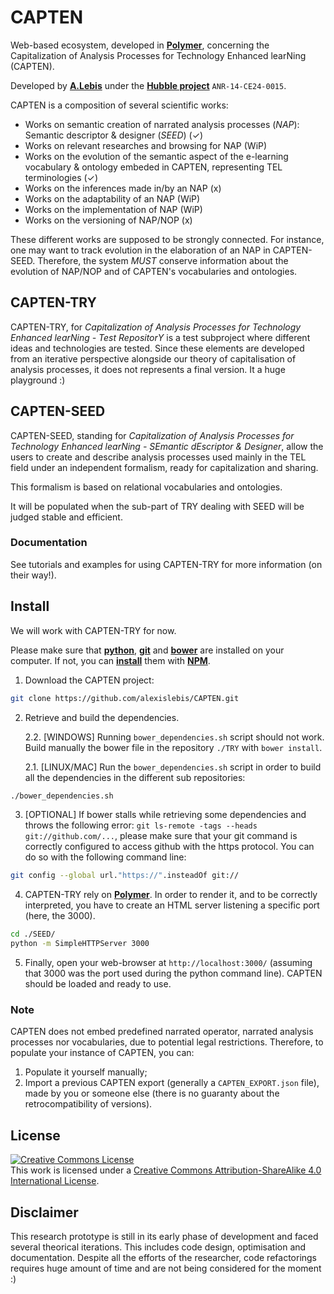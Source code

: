 # CAPTEN

Web-based ecosystem, developed in **[Polymer](https://www.polymer-project.org/1.0/)**, concerning the Capitalization of Analysis Processes for Technology Enhanced learNing (CAPTEN).

Developed by **[A.Lebis](http://liris.cnrs.fr/~alebis)** under the **[Hubble project](http://hubblelearn.imag.fr/?lang=fr)** `ANR-14-CE24-0015`.


CAPTEN is a composition of several scientific works:

- Works on semantic creation of narrated analysis processes (*NAP*): Semantic descriptor & designer (*SEED*) (✓) 
- Works on relevant researches and browsing for NAP (WiP)
- Works on the evolution of the semantic aspect of the e-learning vocabulary & ontology embeded in CAPTEN, representing TEL terminologies (✓)
- Works on the inferences made in/by an NAP (x)
- Works on the adaptability of an NAP (WiP)
- Works on the implementation of NAP (WiP)
- Works on the versioning of NAP/NOP (x)

These different works are supposed to be strongly connected. For instance, one may want to track evolution in the elaboration of an NAP in CAPTEN-SEED. Therefore, the system *MUST* conserve information about the evolution of NAP/NOP and of CAPTEN's vocabularies and ontologies.

## CAPTEN-TRY
CAPTEN-TRY, for *Capitalization of Analysis Processes for Technology Enhanced learNing - Test RepositorY* is a test subproject where different ideas and technologies are tested. Since these elements are developed from an iterative perspective alongside our theory of capitalisation of analysis processes, it does not represents a final version. It a huge playground :)

## CAPTEN-SEED

CAPTEN-SEED, standing for *Capitalization of Analysis Processes for Technology Enhanced learNing - SEmantic dEscriptor & Designer*, allow the users to create and describe analysis processes used mainly in the TEL field under an independent formalism, ready for capitalization and sharing.

This formalism is based on relational vocabularies and ontologies.

It will be populated when the sub-part of TRY dealing with SEED will be judged stable and efficient.

### Documentation
See tutorials and examples for using CAPTEN-TRY for more information (on their way!).

## Install
We will work with CAPTEN-TRY for now.

Please make sure that **[python](https://www.python.org/)**, **[git](https://git-scm.com/)** and **[bower](https://bower.io/)** are installed on your computer. If not, you can **[install](https://www.npmjs.com/package/bower)** them with **[NPM](https://www.npmjs.com/)**.


1. Download the CAPTEN project:

  ```bash
  git clone https://github.com/alexislebis/CAPTEN.git
  ```

2. Retrieve and build the dependencies.

    2.2. [WINDOWS] Running `bower_dependencies.sh` script should not work. Build manually the bower file in the repository `./TRY` with `bower install`.

    2.1. [LINUX/MAC] Run the `bower_dependencies.sh` script in order to build all the dependencies in the different sub repositories:

  ```bash
  ./bower_dependencies.sh
  ```

3. [OPTIONAL] If bower stalls while retrieving some dependencies and throws the following error:
`git ls-remote -tags --heads git://github.com/...`, please make sure that your git command is correctly configured to access github with the https protocol. You can do so with the following command line:

  ```bash
  git config --global url."https://".insteadOf git://
  ```

4. CAPTEN-TRY rely on **[Polymer](https://www.polymer-project.org/1.0/)**. In order to render it, and to be correctly interpreted, you have to create an HTML server listening a specific port (here, the 3000).

  ```bash
  cd ./SEED/
  python -m SimpleHTTPServer 3000
  ```  

5. Finally, open your web-browser at `http://localhost:3000/` (assuming that 3000 was the port used during the python command line). CAPTEN should be loaded and ready to use.

### Note
CAPTEN does not embed predefined narrated operator, narrated analysis processes nor vocabularies, due to potential legal restrictions. Therefore, to populate your instance of CAPTEN, you can:
1. Populate it yourself manually;
2. Import a previous CAPTEN export (generally a `CAPTEN_EXPORT.json` file), made by you or someone else (there is no guaranty about the retrocompatibility of versions).

## License
<a rel="license" href="https://creativecommons.org/licenses/by-sa/4.0/"><img alt="Creative Commons License" style="border-width:0" src="https://i.creativecommons.org/l/by-sa/4.0/80x15.png" /></a><br />This work is licensed under a <a rel="license" href="https://creativecommons.org/licenses/by-sa/4.0/">Creative Commons Attribution-ShareAlike 4.0 International License</a>.

## Disclaimer
This research prototype is still in its early phase of development and faced several theorical iterations. This includes code design, optimisation and documentation. Despite all the efforts of the researcher, code refactorings requires huge amount of time and are not being considered for the moment :)
